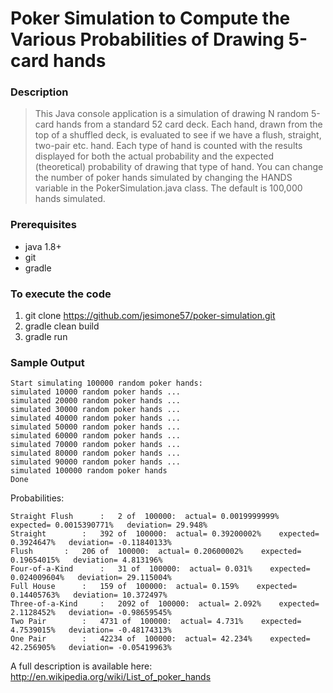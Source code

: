 # Poker Simulation to Compute the Various Probabilities of Drawing 5-card hands

### Description
>This Java console application is a simulation of drawing N random 5-card hands from a standard 52 card deck.
Each hand, drawn from the top of a shuffled deck, is evaluated to see if we have a flush, straight, two-pair etc. hand.
Each type of hand is counted
with the results displayed for both the actual probability and the expected (theoretical) probability of drawing that
type of hand.
>You can change the number of poker hands simulated by changing the HANDS variable in the PokerSimulation.java class.
The default is 100,000 hands simulated.

### Prerequisites
* java 1.8+
* git
* gradle

### To execute the code
1. git clone https://github.com/jesimone57/poker-simulation.git
2. gradle clean build
3. gradle run

### Sample Output

    Start simulating 100000 random poker hands:
    simulated 10000 random poker hands ...
    simulated 20000 random poker hands ...
    simulated 30000 random poker hands ...
    simulated 40000 random poker hands ...
    simulated 50000 random poker hands ...
    simulated 60000 random poker hands ...
    simulated 70000 random poker hands ...
    simulated 80000 random poker hands ...
    simulated 90000 random poker hands ...
    simulated 100000 random poker hands
    Done

Probabilities:

	Straight Flush		:   2 of  100000:  actual= 0.0019999999%    expected= 0.0015390771%   deviation= 29.948%
	Straight		:   392 of  100000:  actual= 0.39200002%    expected= 0.3924647%   deviation= -0.11840133%
	Flush		:   206 of  100000:  actual= 0.20600002%    expected= 0.19654015%   deviation= 4.813196%
	Four-of-a-Kind		:   31 of  100000:  actual= 0.031%    expected= 0.024009604%   deviation= 29.115004%
	Full House		:   159 of  100000:  actual= 0.159%    expected= 0.14405763%   deviation= 10.372497%
	Three-of-a-Kind		:   2092 of  100000:  actual= 2.092%    expected= 2.1128452%   deviation= -0.98659545%
	Two Pair		:   4731 of  100000:  actual= 4.731%    expected= 4.7539015%   deviation= -0.48174313%
	One Pair		:   42234 of  100000:  actual= 42.234%    expected= 42.256905%   deviation= -0.05419963%

A full description is available here:  http://en.wikipedia.org/wiki/List_of_poker_hands

